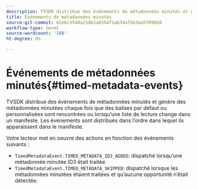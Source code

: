```yaml
---
description: TVSDK distribue des événements de métadonnées minutés et génère des métadonnées minutées chaque fois que des balises par défaut ou personnalisées sont rencontrées ou lorsqu’une liste de lecture change dans un manifeste. Les événements sont distribués dans l’ordre dans lequel ils apparaissent dans le manifeste.
title: Événements de métadonnées minutés
source-git-commit: 02ebc3548a254b2a6554f1ab34afbb3ea5f09bb8
workflow-type: tm+mt
source-wordcount: '108'
ht-degree: 0%

---
```


# Événements de métadonnées minutés{#timed-metadata-events}

TVSDK distribue des événements de métadonnées minutés et génère des métadonnées minutées chaque fois que des balises par défaut ou personnalisées sont rencontrées ou lorsqu’une liste de lecture change dans un manifeste. Les événements sont distribués dans l’ordre dans lequel ils apparaissent dans le manifeste.

Votre lecteur met en oeuvre des actions en fonction des événements suivants :

* `TimedMetadataEvent.TIMED_METADATA_ID3_ADDED`: dispatché lorsqu’une métadonnée minutée ID3 était traitée.
* `TimedMetadataEvent.TIMED_METADATA_SKIPPED`: dispatché lorsque les métadonnées minutées étaient traitées et qu’aucune opportunité n’était détectée.
